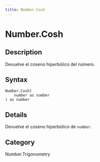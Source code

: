 ```yaml
---
title: Number.Cosh
---
```


# Number.Cosh


## Description

Devuelve el coseno hiperbólico del número.


## Syntax

```powerquery
Number.Cosh(
    number as number
) as number
```


## Details

Devuelve el coseno hiperbólico de <code>number</code>.



## Category
Number.Trigonometry
